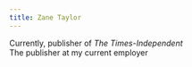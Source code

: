 ```yaml
---
title: Zane Taylor
---
```


Currently, publisher of _The Times-Independent_  
The publisher at my current employer
